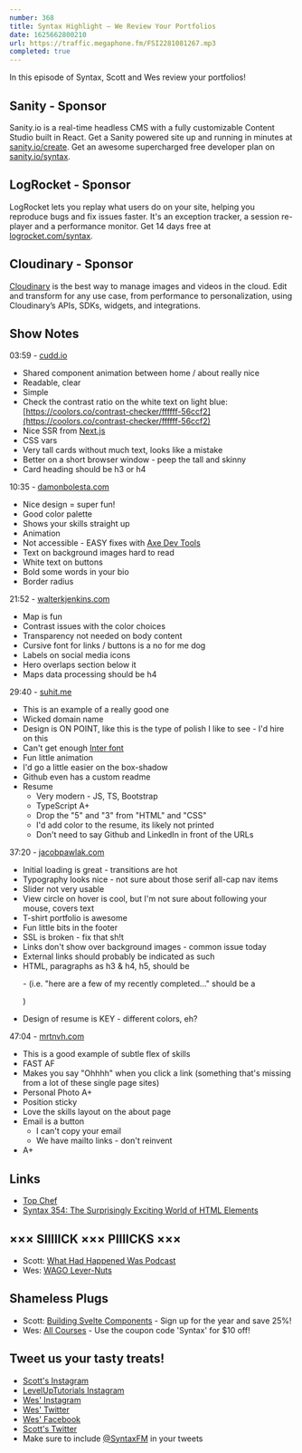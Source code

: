 ```yaml
---
number: 368
title: Syntax Highlight — We Review Your Portfolios
date: 1625662800210
url: https://traffic.megaphone.fm/FSI2281081267.mp3
completed: true
---
```


In this episode of Syntax, Scott and Wes review your portfolios!

## Sanity - Sponsor
Sanity.io is a real-time headless CMS with a fully customizable Content Studio built in React. Get a Sanity powered site up and running in minutes at [sanity.io/create](https://www.sanity.io/create). Get an awesome supercharged free developer plan on [sanity.io/syntax](https://www.sanity.io/syntax).

## LogRocket - Sponsor
LogRocket lets you replay what users do on your site, helping you reproduce bugs and fix issues faster. It's an exception tracker, a session re-player and a performance monitor. Get 14 days free at [logrocket.com/syntax](https://logrocket.com/syntax).

## Cloudinary - Sponsor
[Cloudinary](https://cloudinary.com/?utm_source=Syntax.fm&utm_medium=Podcast&utm_content=Cloudinary_Syntax_podcast) is the best way to manage images and videos in the cloud. Edit and transform for any use case, from performance to personalization, using Cloudinary’s APIs, SDKs, widgets, and integrations.

## Show Notes
03:59 - [cudd.io](https://cudd.io/)
* Shared component animation between home / about really nice
* Readable, clear
* Simple
* Check the contrast ratio on the white text on light blue: [https://coolors.co/contrast-checker/ffffff-56ccf2](https://coolors.co/contrast-checker/ffffff-56ccf2)
* Nice SSR from [Next.js](https://nextjs.org/)
* CSS vars
* Very tall cards without much text, looks like a mistake
* Better on a short browser window - peep the tall and skinny
* Card heading should be h3 or h4

10:35 - [damonbolesta.com](https://damonbolesta.com/)
* Nice design = super fun!
* Good color palette
* Shows your skills straight up
* Animation
* Not accessible - EASY fixes with [Axe Dev Tools](https://www.deque.com/axe/devtools/)
* Text on background images hard to read
* White text on buttons
* Bold some words in your bio
* Border radius

21:52 - [walterkjenkins.com](https://www.walterkjenkins.com/)
* Map is fun
* Contrast issues with the color choices
* Transparency not needed on body content
* Cursive font for links / buttons is a no for me dog
* Labels on social media icons
* Hero overlaps section below it
* Maps data processing should be h4

29:40 - [suhit.me](https://suhit.me/)
* This is an example of a really good one
* Wicked domain name
* Design is ON POINT, like this is the type of polish I like to see - I'd hire on this
* Can't get enough [Inter font](https://fonts.google.com/specimen/Inter)
* Fun little animation
* I'd go a little easier on the box-shadow
* Github even has a custom readme
* Resume
  * Very modern - JS, TS, Bootstrap
  * TypeScript A+
  * Drop the "5" and "3" from "HTML" and "CSS"
  * I'd add color to the resume, its likely not printed
  * Don't need to say Github and LinkedIn in front of the URLs

37:20 - [jacobpawlak.com](https://jacobpawlak.com/)
* Initial loading is great - transitions are hot
* Typography looks nice - not sure about those serif all-cap nav items
* Slider not very usable
* View circle on hover is cool, but I'm not sure about following your mouse, covers text
* T-shirt portfolio is awesome
* Fun little bits in the footer
* SSL is broken - fix that sh!t
* Links don't show over background images - common issue today
* External links should probably be indicated as such
* HTML, paragraphs as h3 & h4, h5, should be <p> - (i.e. "here are a few of my recently completed..." should be a <p>)
* Design of resume is KEY - different colors, eh?

47:04 - [mrtnvh.com](https://mrtnvh.com/)
* This is a good example of subtle flex of skills
* FAST AF
* Makes you say "Ohhhh" when you click a link (something that's missing from a lot of these single page sites)
* Personal Photo A+
* Position sticky
* Love the skills layout on the about page
* Email is a button
  * I can't copy your email
  * We have mailto links - don't reinvent
* A+

## Links
* [Top Chef](https://www.bravotv.com/top-chef)
* [Syntax 354: The Surprisingly Exciting World of HTML Elements](https://syntax.fm/show/354/the-surprisingly-exciting-world-of-html-elements)

## ××× SIIIIICK ××× PIIIICKS ×××
* Scott: [What Had Happened Was Podcast](https://starburns.audio/podcasts/what-had-happened-was/)
* Wes: [WAGO Lever-Nuts](https://www.amazon.com/s?k=wago+lever+connectors)

## Shameless Plugs
* Scott: [Building Svelte Components](https://www.leveluptutorials.com/pro) - Sign up for the year and save 25%!
* Wes: [All Courses](https://wesbos.com/courses/) - Use the coupon code 'Syntax' for $10 off!

## Tweet us your tasty treats!
* [Scott's Instagram](https://www.instagram.com/stolinski/)
* [LevelUpTutorials Instagram](https://www.instagram.com/LevelUpTutorials/)
* [Wes' Instagram](https://www.instagram.com/wesbos/)
* [Wes' Twitter](https://twitter.com/wesbos)
* [Wes' Facebook](https://www.facebook.com/wesbos.developer)
* [Scott's Twitter](https://twitter.com/stolinski)
* Make sure to include [@SyntaxFM](https://twitter.com/SyntaxFM) in your tweets